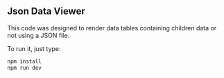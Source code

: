## Json Data Viewer

This code was designed to render data tables containing children data or not using a JSON file.

To run it, just type:

```bash
npm install
npm run dev
```